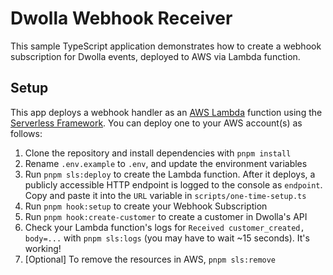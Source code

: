 # Dwolla Webhook Receiver

This sample TypeScript application demonstrates how to create a webhook subscription for Dwolla events, deployed to AWS via Lambda function.

## Setup

This app deploys a webhook handler as an [AWS Lambda](https://aws.amazon.com/lambda/) function using the [Serverless Framework](https://serverless.com/). You can deploy one to your AWS account(s) as follows:

1. Clone the repository and install dependencies with `pnpm install`
2. Rename `.env.example` to `.env`, and update the environment variables
3. Run `pnpm sls:deploy` to create the Lambda function. After it deploys, a publicly accessible HTTP endpoint is logged to the console as `endpoint`. Copy and paste it into the `URL` variable in `scripts/one-time-setup.ts`
4. Run `pnpm hook:setup` to create your Webhook Subscription
5. Run `pnpm hook:create-customer` to create a customer in Dwolla's API
6. Check your Lambda function's logs for `Received customer_created, body=...` with `pnpm sls:logs` (you may have to wait ~15 seconds). It's working!
7. [Optional] To remove the resources in AWS, `pnpm sls:remove`
